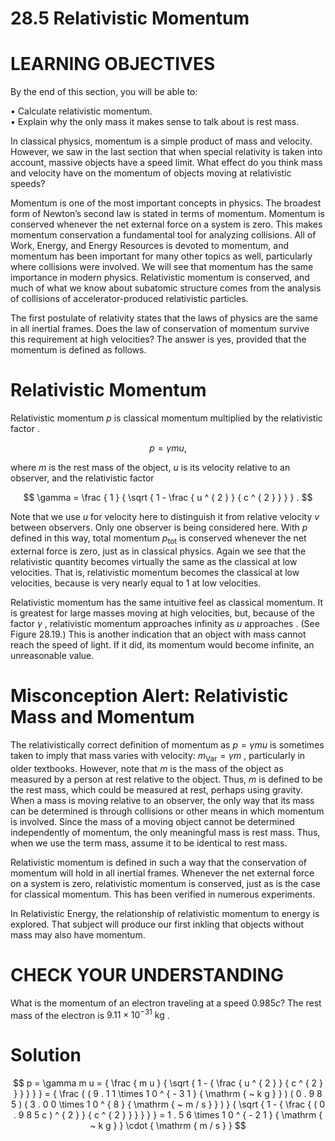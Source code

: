 # 28.5 Relativistic Momentum

# LEARNING OBJECTIVES

By the end of this section, you will be able to:

• Calculate relativistic momentum.   
• Explain why the only mass it makes sense to talk about is rest mass.

In classical physics, momentum is a simple product of mass and velocity. However, we saw in the last section that when special relativity is taken into account, massive objects have a speed limit. What effect do you think mass and velocity have on the momentum of objects moving at relativistic speeds?

Momentum is one of the most important concepts in physics. The broadest form of Newton’s second law is stated in terms of momentum. Momentum is conserved whenever the net external force on a system is zero. This makes momentum conservation a fundamental tool for analyzing collisions. All of Work, Energy, and Energy Resources is devoted to momentum, and momentum has been important for many other topics as well, particularly where collisions were involved. We will see that momentum has the same importance in modern physics. Relativistic momentum is conserved, and much of what we know about subatomic structure comes from the analysis of collisions of accelerator-produced relativistic particles.

The first postulate of relativity states that the laws of physics are the same in all inertial frames. Does the law of conservation of momentum survive this requirement at high velocities? The answer is yes, provided that the momentum is defined as follows.

# Relativistic Momentum

Relativistic momentum $p$ is classical momentum multiplied by the relativistic factor .

$$
p = \gamma m u ,
$$

where $m$ is the rest mass of the object, $u$ is its velocity relative to an observer, and the relativistic factor

$$
\gamma = \frac { 1 } { \sqrt { 1 - \frac { u ^ { 2 } } { c ^ { 2 } } } } .
$$

Note that we use $u$ for velocity here to distinguish it from relative velocity $v$ between observers. Only one observer is being considered here. With $p$ defined in this way, total momentum $p _ { \mathrm { t o t } }$ is conserved whenever the net external force is zero, just as in classical physics. Again we see that the relativistic quantity becomes virtually the same as the classical at low velocities. That is, relativistic momentum becomes the classical at low velocities, because is very nearly equal to 1 at low velocities.

Relativistic momentum has the same intuitive feel as classical momentum. It is greatest for large masses moving at high velocities, but, because of the factor $\gamma$ , relativistic momentum approaches infinity as $u$ approaches . (See Figure 28.19.) This is another indication that an object with mass cannot reach the speed of light. If it did, its momentum would become infinite, an unreasonable value.

# Misconception Alert: Relativistic Mass and Momentum

The relativistically correct definition of momentum as $p = \gamma m u$ is sometimes taken to imply that mass varies with velocity: $m _ { \mathrm { V a r } } = \gamma m$ , particularly in older textbooks. However, note that $m$ is the mass of the object as measured by a person at rest relative to the object. Thus, $m$ is defined to be the rest mass, which could be measured at rest, perhaps using gravity. When a mass is moving relative to an observer, the only way that its mass can be determined is through collisions or other means in which momentum is involved. Since the mass of a moving object cannot be determined independently of momentum, the only meaningful mass is rest mass. Thus, when we use the term mass, assume it to be identical to rest mass.

Relativistic momentum is defined in such a way that the conservation of momentum will hold in all inertial frames. Whenever the net external force on a system is zero, relativistic momentum is conserved, just as is the case for classical momentum. This has been verified in numerous experiments.

In Relativistic Energy, the relationship of relativistic momentum to energy is explored. That subject will produce our first inkling that objects without mass may also have momentum.



# CHECK YOUR UNDERSTANDING

What is the momentum of an electron traveling at a speed $0 . 9 8 5 c ?$ The rest mass of the electron is $9 . 1 1 \times 1 0 ^ { - 3 1 } ~ \mathrm { k g }$ .

# Solution

$$
p = \gamma m u = { \frac { m u } { \sqrt { 1 - { \frac { u ^ { 2 } } { c ^ { 2 } } } } } } = { \frac { ( 9 . 1 1 \times 1 0 ^ { - 3 1 } { \mathrm { ~ k g } } ) ( 0 . 9 8 5 ) ( 3 . 0 0 \times 1 0 ^ { 8 } { \mathrm { ~ m / s } } ) } { \sqrt { 1 - { \frac { ( 0 . 9 8 5 c ) ^ { 2 } } { c ^ { 2 } } } } } } = 1 . 5 6 \times 1 0 ^ { - 2 1 } { \mathrm { ~ k g } } \cdot { \mathrm { m / s } }
$$